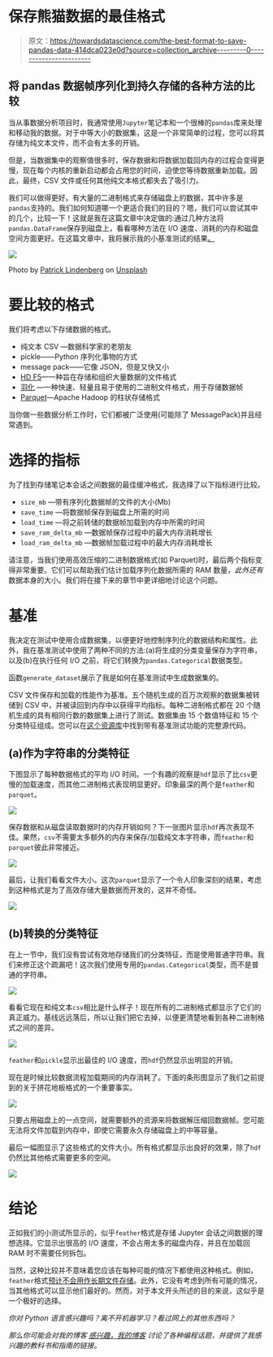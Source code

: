 # 保存熊猫数据的最佳格式

> 原文：<https://towardsdatascience.com/the-best-format-to-save-pandas-data-414dca023e0d?source=collection_archive---------0----------------------->

## 将 pandas 数据帧序列化到持久存储的各种方法的比较

当从事数据分析项目时，我通常使用`Jupyter`笔记本和一个很棒的`pandas`库来处理和移动我的数据。对于中等大小的数据集，这是一个非常简单的过程，您可以将其存储为纯文本文件，而不会有太多的开销。

但是，当数据集中的观察值很多时，保存数据和将数据加载回内存的过程会变得更慢，现在每个内核的重新启动都会占用您的时间，迫使您等待数据重新加载。因此，最终，CSV 文件或任何其他纯文本格式都失去了吸引力。

我们可以做得更好。有大量的二进制格式来存储磁盘上的数据，其中许多是`pandas`支持的。我们如何知道哪一个更适合我们的目的？嗯，我们可以尝试其中的几个，比较一下！这就是我在这篇文章中决定做的:通过几种方法将`pandas.DataFrame`保存到磁盘上，看看哪种方法在 I/O 速度、消耗的内存和磁盘空间方面更好。在这篇文章中，我将展示我的小基准测试的结果[。](https://github.com/devforfu/pandas-formats-benchmark)

![](img/20de5dfe5fa4245bf312a09805231eea.png)

Photo by [Patrick Lindenberg](https://unsplash.com/@heapdump?utm_source=medium&utm_medium=referral) on [Unsplash](https://unsplash.com?utm_source=medium&utm_medium=referral)

# 要比较的格式

我们将考虑以下存储数据的格式。

*   纯文本 CSV —数据科学家的老朋友
*   pickle——Python 序列化事物的方式
*   message pack——它像 JSON，但是又快又小
*   [HD F5](https://en.wikipedia.org/wiki/Hierarchical_Data_Format)—一种旨在存储和组织大量数据的文件格式
*   [羽化](https://blog.cloudera.com/blog/2016/03/feather-a-fast-on-disk-format-for-data-frames-for-r-and-python-powered-by-apache-arrow/) —一种快速、轻量且易于使用的二进制文件格式，用于存储数据帧
*   [Parquet](https://parquet.apache.org)—Apache Hadoop 的柱状存储格式

当你做一些数据分析工作时，它们都被广泛使用(可能除了 MessagePack)并且经常遇到。

# 选择的指标

为了找到存储笔记本会话之间数据的最佳缓冲格式，我选择了以下指标进行比较。

*   `size_mb` —带有序列化数据帧的文件的大小(Mb)
*   `save_time` —将数据帧保存到磁盘上所需的时间
*   `load_time` —将之前转储的数据帧加载到内存中所需的时间
*   `save_ram_delta_mb` —数据帧保存过程中的最大内存消耗增长
*   `load_ram_delta_mb` —数据帧加载过程中的最大内存消耗增长

请注意，当我们使用高效压缩的二进制数据格式(如 Parquet)时，最后两个指标变得非常重要。它们可以帮助我们估计加载序列化数据所需的 RAM 数量，*此外还有*数据本身的大小。我们将在接下来的章节中更详细地讨论这个问题。

# 基准

我决定在测试中使用合成数据集，以便更好地控制序列化的数据结构和属性。此外，我在基准测试中使用了两种不同的方法:(a)将生成的分类变量保存为字符串，以及(b)在执行任何 I/O 之前，将它们转换为`pandas.Categorical`数据类型。

函数`generate_dataset`展示了我是如何在基准测试中生成数据集的。

CSV 文件保存和加载的性能作为基准。五个随机生成的百万次观察的数据集被转储到 CSV 中，并被读回到内存中以获得平均指标。每种二进制格式都在 20 个随机生成的具有相同行数的数据集上进行了测试。数据集由 15 个数值特征和 15 个分类特征组成。您可以在[这个资源库](https://github.com/devforfu/pandas-formats-benchmark)中找到带有基准测试功能的完整源代码。

## (a)作为字符串的分类特征

下图显示了每种数据格式的平均 I/O 时间。一个有趣的观察是`hdf`显示了比`csv`更慢的加载速度，而其他二进制格式表现明显更好。印象最深的两个是`feather`和`parquet`。

![](img/20756bd786848782ce834912daefc35e.png)

保存数据和从磁盘读取数据时的内存开销如何？下一张图片显示`hdf`再次表现不佳。果然，`csv`不需要太多额外的内存来保存/加载纯文本字符串，而`feather`和`parquet`彼此非常接近。

![](img/6d5a32489c9a5ef822e36c8511cda428.png)

最后，让我们看看文件大小。这次`parquet`显示了一个令人印象深刻的结果，考虑到这种格式是为了高效存储大量数据而开发的，这并不奇怪。

![](img/b9cca9473b8a03628e20cfd4b9551e70.png)

## (b)转换的分类特征

在上一节中，我们没有尝试有效地存储我们的分类特征，而是使用普通字符串。我们来修正这个疏漏吧！这次我们使用专用的`pandas.Categorical`类型，而不是普通的字符串。

![](img/0006f7158f2bcc9b6b8a2926ac58768f.png)

看看它现在和纯文本`csv`相比是什么样子！现在所有的二进制格式都显示了它们的真正威力。基线远远落后，所以让我们把它去掉，以便更清楚地看到各种二进制格式之间的差异。

![](img/da194d72f64526ad9a83f4d94e3f8c83.png)

`feather`和`pickle`显示出最佳的 I/O 速度，而`hdf`仍然显示出明显的开销。

现在是时候比较数据流程加载期间的内存消耗了。下面的条形图显示了我们之前提到的关于拼花地板格式的一个重要事实。

![](img/ec0f890aa52c4f8a960f53fda19370fa.png)

只要占用磁盘上的一点空间，就需要额外的资源来将数据解压缩回数据帧。您可能无法将文件加载到内存中，即使它需要永久存储磁盘上的中等容量。

最后一幅图显示了这些格式的文件大小。所有格式都显示出良好的效果，除了`hdf`仍然比其他格式需要更多的空间。

![](img/0479d357d37e4f933b52347c77737761.png)

# 结论

正如我们的小测试所显示的，似乎`feather`格式是存储 Jupyter 会话之间数据的理想选择。它显示出很高的 I/O 速度，不会占用太多的磁盘内存，并且在加载回 RAM 时不需要任何拆包。

当然，这种比较并不意味着您应该在每种可能的情况下都使用这种格式。例如，`feather`格式[预计不会用作长期文件存储](https://stackoverflow.com/questions/48083405/what-are-the-differences-between-feather-and-parquet)。此外，它没有考虑到所有可能的情况，当其他格式可以显示他们最好的。然而，对于本文开头所述的目的来说，这似乎是一个极好的选择。

*你对 Python 语言感兴趣吗？离不开机器学习？看过网上的其他东西吗？*

*那么你可能会对我的博客* [*感兴趣，我的博客*](https://iliazaitsev.me/) *讨论了各种编程话题，并提供了我感兴趣的教科书和指南的链接。*
